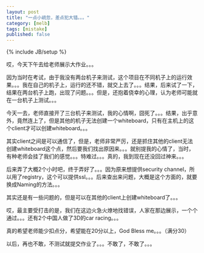 ```yaml
---
layout: post
title: "一点小疏忽，差点犯大错。。。"
category: [melb]
tags: [mistake]
published: false
---
```

{% include JB/setup %}

哎，今天下午去给老师展示大作业。。。

因为当时在考试，由于我没有两台机子来测试，这个项目在不同机子上的运行效果。。。我在自己的机子上，运行的还不错，就交上去了。。。结果，后来试了一下，结果在两台机子上跑，出现了问题。。。但是，还抱着侥幸的心理，认为老师可能就在一台机子上测试。。。

今天一去，老师直接开了三台机子来测试，我的心情啊，囧死了。。。结果，出乎意外，竟然连上了，但是其他的机子无法创建一个whiteboard，只有在主机上的这个client才可以创建whiteboard。。。

其实client之间是可以通信了，但是，老师非常严厉，还是抓住其他的client无法创建whiteboard这个点，然后要我们找出原因来。。。就别提我的心情了，当时，有种老师会挂了我们的感觉。。。特难过。。。真的，我到现在还没回过神来。。。

后来弄了大概2个小时吧，终于弄好了。。。因为原来想提供security channel，所以用了registry，这个可以提供ssl。。。后来查出来问题，大概是这个方面的，就要换成Naming的方法。。。

其实还是有一些问题的，但是可以在其他的client上创建whiteboard了。。。

哎，最主要受打击的是，我们在这边火急火燎地找错误，人家在那边展示，一个个通过。。。还有2个中国人做了3D的car racing。。。

真的希望老师能少扣点分，希望能在20分以上，God Bless me。。。（满分30）

以后，再也不敢，不测试就提交作业了。。。不敢了，不敢了。。。